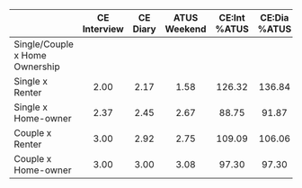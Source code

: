 
|                      | CE<br>Interview |  CE<br>Diary | ATUS<br>Weekend | CE:Int<br>%ATUS | CE:Dia<br>%ATUS |
| -------------------- | :----------: | :----------: | :----------: | :----------: | :----------: |
| Single/Couple x Home Ownership |              |              |              |              |              |
| Single x Renter      |         2.00 |         2.17 |         1.58 |       126.32 |       136.84 |
| Single x Home-owner  |         2.37 |         2.45 |         2.67 |        88.75 |        91.87 |
| Couple x Renter      |         3.00 |         2.92 |         2.75 |       109.09 |       106.06 |
| Couple x Home-owner  |         3.00 |         3.00 |         3.08 |        97.30 |        97.30 |

